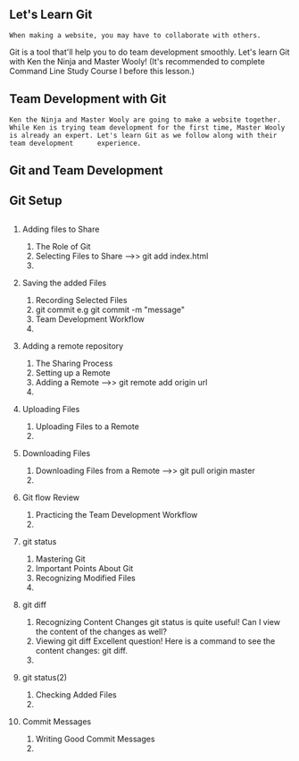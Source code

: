 ## Let's Learn Git
    When making a website, you may have to collaborate with others.
Git is a tool that'll help you to do team development smoothly.
Let's learn Git with Ken the Ninja and Master Wooly!
(It's recommended to complete Command Line Study Course I before this lesson.)

## Team Development with Git
    Ken the Ninja and Master Wooly are going to make a website together.
    While Ken is trying team development for the first time, Master Wooly is already an expert. Let's learn Git as we follow along with their team development      experience.

## Git and Team Development

## Git Setup

## 
1. Adding files to Share
    1. The Role of Git
    2. Selecting Files to Share -->> git add index.html
    3. 
3. Saving the added Files
    1. Recording Selected Files
    2. git commit e.g git commit -m "message"
    3. Team Development Workflow
    4. 
4. Adding a remote repository
    1. The Sharing Process
    2. Setting up a Remote
    3. Adding a Remote -->> git remote add origin url
    4. 

5. Uploading Files
    1. Uploading Files to a Remote
    2. 

6. Downloading Files
    1. Downloading Files from a Remote -->> git pull origin master
    2. 

7. Git flow Review
    1. Practicing the Team Development Workflow
    2. 

8. git status
    1. Mastering Git
    2. Important Points About Git
    3. Recognizing Modified Files
    4. 

9. git diff
    1. Recognizing Content Changes
    git status is quite useful! Can I view the content of the changes as well?
    2. Viewing git diff
    Excellent question! Here is a command to see the content changes: git diff.
    3. 

10. git status(2)
    1. Checking Added Files
    2. 

11. Commit Messages
    1. Writing Good Commit Messages
    2. 